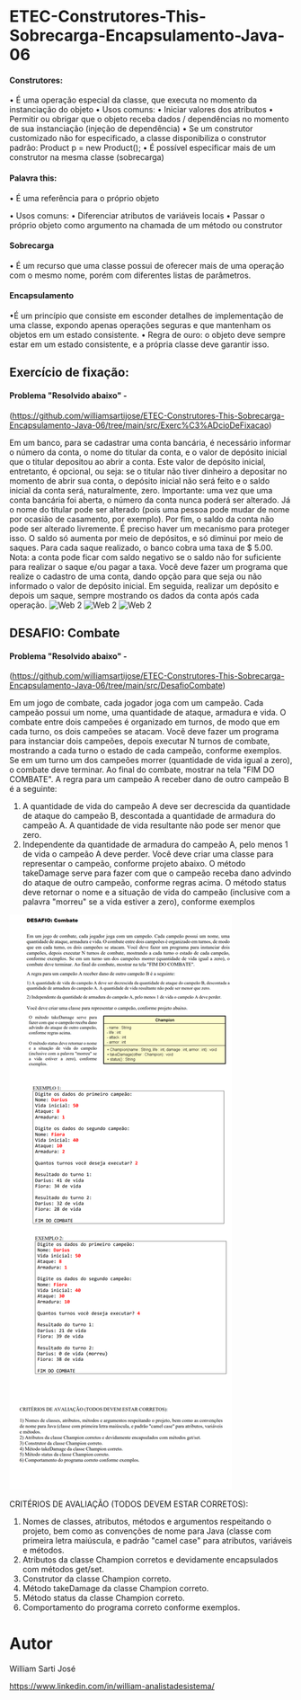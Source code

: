 # ETEC-Construtores-This-Sobrecarga-Encapsulamento-Java-06

#### Construtores:

• É uma operação especial da classe, que executa no momento da instanciação do objeto
• Usos comuns: 
• Iniciar valores dos atributos
• Permitir ou obrigar que o objeto receba dados / 
dependências no momento de sua instanciação (injeção de dependência) 
• Se um construtor customizado não for especificado, a classe disponibiliza o construtor padrão:
Product p = new Product();
• É possível especificar mais de um construtor na mesma classe (sobrecarga)

#### Palavra this:

• É uma referência para o próprio objeto

• Usos comuns: • Diferenciar atributos de variáveis locais
• Passar o próprio objeto como argumento na chamada de um método ou
construtor

#### Sobrecarga

• É um recurso que uma classe possui de oferecer mais de uma
operação com o mesmo nome, porém com diferentes listas de
parâmetros.

#### Encapsulamento

•É um princípio que consiste em
esconder detalhes de implementação
de uma classe, expondo apenas
operações seguras e que mantenham
os objetos em um estado consistente. 
• Regra de ouro: o objeto deve sempre
estar em um estado consistente, e a
própria classe deve garantir isso.


## Exercício de fixação:
#### Problema "Resolvido abaixo" -  
(https://github.com/williamsartijose/ETEC-Construtores-This-Sobrecarga-Encapsulamento-Java-06/tree/main/src/Exerc%C3%ADcioDeFixacao)

Em um banco, para se cadastrar uma conta bancária, é necessário informar o número da conta, o nome do
titular da conta, e o valor de depósito inicial que o titular depositou ao abrir a conta. Este valor de depósito
inicial, entretanto, é opcional, ou seja: se o titular não tiver dinheiro a depositar no momento de abrir sua
conta, o depósito inicial não será feito e o saldo inicial da conta será, naturalmente, zero.
Importante: uma vez que uma conta bancária foi aberta, o número da conta nunca poderá ser alterado. Já
o nome do titular pode ser alterado (pois uma pessoa pode mudar de nome por ocasião de casamento, por
exemplo).
Por fim, o saldo da conta não pode ser alterado livremente. É preciso haver um mecanismo para proteger
isso. O saldo só aumenta por meio de depósitos, e só diminui por meio de saques. Para cada saque
realizado, o banco cobra uma taxa de $ 5.00. Nota: a conta pode ficar com saldo negativo se o saldo não for
suficiente para realizar o saque e/ou pagar a taxa.
Você deve fazer um programa que realize o cadastro de uma conta, dando opção para que seja ou não
informado o valor de depósito inicial. Em seguida, realizar um depósito e depois um saque, sempre
mostrando os dados da conta após cada operação.
![Web 2](https://github.com/williamsartijose/ETEC-Construtores-This-Sobrecarga-Encapsulamento-Java-06/blob/main/1.PNG)
![Web 2](https://github.com/williamsartijose/ETEC-Construtores-This-Sobrecarga-Encapsulamento-Java-06/blob/main/2.PNG)
![Web 2](https://github.com/williamsartijose/ETEC-Construtores-This-Sobrecarga-Encapsulamento-Java-06/blob/main/3.PNG)


## DESAFIO: Combate

#### Problema "Resolvido abaixo" -  

(https://github.com/williamsartijose/ETEC-Construtores-This-Sobrecarga-Encapsulamento-Java-06/tree/main/src/DesafioCombate)

Em um jogo de combate, cada jogador joga com um campeão. Cada campeão possui um nome, uma 
quantidade de ataque, armadura e vida. O combate entre dois campeões é organizado em turnos, de modo 
que em cada turno, os dois campeões se atacam. Você deve fazer um programa para instanciar dois 
campeões, depois executar N turnos de combate, mostrando a cada turno o estado de cada campeão, 
conforme exemplos. Se em um turno um dos campeões morrer (quantidade de vida igual a zero), o 
combate deve terminar. Ao final do combate, mostrar na tela "FIM DO COMBATE". 
A regra para um campeão A receber dano de outro campeão B é a seguinte: 
1) A quantidade de vida do campeão A deve ser decrescida da quantidade de ataque do campeão B, descontada a 
quantidade de armadura do campeão A. A quantidade de vida resultante não pode ser menor que zero. 
2) Independente da quantidade de armadura do campeão A, pelo menos 1 de vida o campeão A deve perder. 
Você deve criar uma classe para representar o campeão, conforme projeto abaixo. 
O método takeDamage serve para 
fazer com que o campeão receba dano 
advindo do ataque de outro campeão, 
conforme regras acima. 
O método status deve retornar o nome 
e a situação de vida do campeão 
(inclusive com a palavra "morreu" se 
a vida estiver a zero), conforme 
exemplos

![Web 2](https://github.com/williamsartijose/Desafio-Combate-em-JAVA-ECLIPSE-POO-/blob/main/1.png)



CRITÉRIOS DE AVALIAÇÃO (TODOS DEVEM ESTAR CORRETOS): 
1) Nomes de classes, atributos, métodos e argumentos respeitando o projeto, bem como as convenções 
de nome para Java (classe com primeira letra maiúscula, e padrão "camel case" para atributos, variáveis 
e métodos. 
2) Atributos da classe Champion corretos e devidamente encapsulados com métodos get/set. 
3) Construtor da classe Champion correto. 
4) Método takeDamage da classe Champion correto. 
5) Método status da classe Champion correto. 
6) Comportamento do programa correto conforme exemplos.

# Autor

William Sarti José

https://www.linkedin.com/in/william-analistadesistema/
